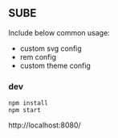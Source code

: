 ## SUBE

Include below common usage:

- custom svg config
- rem config
- custom theme config

### dev

```
npm install
npm start
```

http://localhost:8080/
